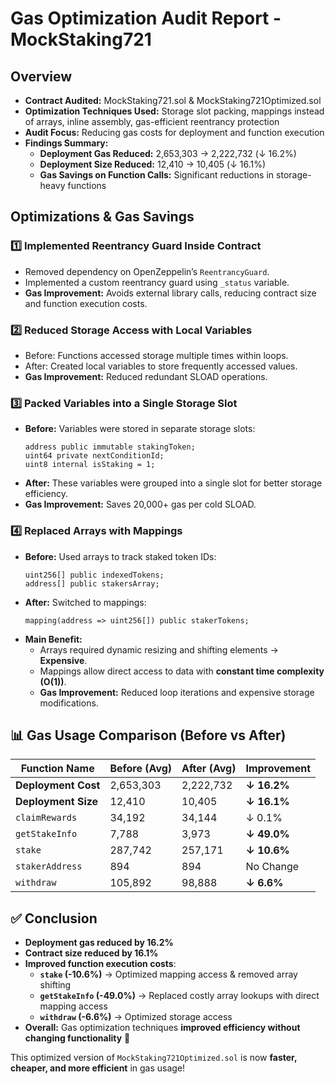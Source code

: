 # Gas Optimization Audit Report - MockStaking721

## Overview

- **Contract Audited:** MockStaking721.sol & MockStaking721Optimized.sol
- **Optimization Techniques Used:** Storage slot packing, mappings instead of arrays, inline assembly, gas-efficient reentrancy protection
- **Audit Focus:** Reducing gas costs for deployment and function execution
- **Findings Summary:**
  - **Deployment Gas Reduced:** 2,653,303 -> 2,222,732 (↓ 16.2%)
  - **Deployment Size Reduced:** 12,410 -> 10,405 (↓ 16.1%)
  - **Gas Savings on Function Calls:** Significant reductions in storage-heavy functions

## Optimizations & Gas Savings

### 1️⃣ Implemented Reentrancy Guard Inside Contract

- Removed dependency on OpenZeppelin’s `ReentrancyGuard`.
- Implemented a custom reentrancy guard using `_status` variable.
- **Gas Improvement:** Avoids external library calls, reducing contract size and function execution costs.

### 2️⃣ Reduced Storage Access with Local Variables

- Before: Functions accessed storage multiple times within loops.
- After: Created local variables to store frequently accessed values.
- **Gas Improvement:** Reduced redundant SLOAD operations.

### 3️⃣ Packed Variables into a Single Storage Slot

- **Before:** Variables were stored in separate storage slots:
  ```solidity
  address public immutable stakingToken;
  uint64 private nextConditionId;
  uint8 internal isStaking = 1;
  ```
- **After:** These variables were grouped into a single slot for better storage efficiency.
- **Gas Improvement:** Saves 20,000+ gas per cold SLOAD.

### 4️⃣ Replaced Arrays with Mappings

- **Before:** Used arrays to track staked token IDs:
  ```solidity
  uint256[] public indexedTokens;
  address[] public stakersArray;
  ```
- **After:** Switched to mappings:
  ```solidity
  mapping(address => uint256[]) public stakerTokens;
  ```
- **Main Benefit:**
  - Arrays required dynamic resizing and shifting elements → **Expensive**.
  - Mappings allow direct access to data with **constant time complexity (O(1))**.
  - **Gas Improvement:** Reduced loop iterations and expensive storage modifications.

## 📊 Gas Usage Comparison (Before vs After)

| Function Name       | Before (Avg) | After (Avg) | Improvement |
| ------------------- | ------------ | ----------- | ----------- |
| **Deployment Cost** | 2,653,303    | 2,222,732   | **↓ 16.2%** |
| **Deployment Size** | 12,410       | 10,405      | **↓ 16.1%** |
| `claimRewards`      | 34,192       | 34,144      | ↓ 0.1%      |
| `getStakeInfo`      | 7,788        | 3,973       | **↓ 49.0%** |
| `stake`             | 287,742      | 257,171     | **↓ 10.6%** |
| `stakerAddress`     | 894          | 894         | No Change   |
| `withdraw`          | 105,892      | 98,888      | **↓ 6.6%**  |

## ✅ Conclusion

- **Deployment gas reduced by 16.2%**
- **Contract size reduced by 16.1%**
- **Improved function execution costs**:
  - **`stake` (-10.6%)** → Optimized mapping access & removed array shifting
  - **`getStakeInfo` (-49.0%)** → Replaced costly array lookups with direct mapping access
  - **`withdraw` (-6.6%)** → Optimized storage access
- **Overall:** Gas optimization techniques **improved efficiency without changing functionality** 🎯

This optimized version of `MockStaking721Optimized.sol` is now **faster, cheaper, and more efficient** in gas usage!
